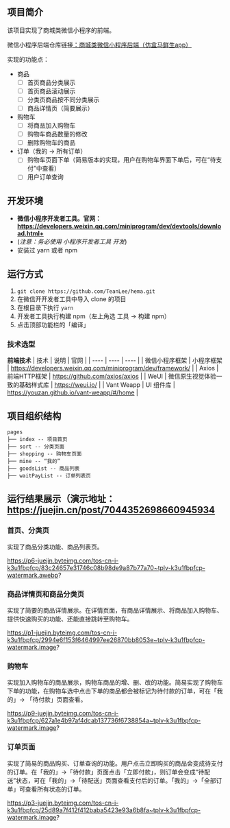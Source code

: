 ## 项目简介
该项目实现了商城类微信小程序的前端。

微信小程序后端仓库链接[：商城类微信小程序后端（仿盒马鲜生app）](https://github.com/TeanLee/mall-server)

实现的功能点：
- 商品
    - [ ] 首页商品分类展示
    - [ ] 首页商品滚动展示
    - [ ] 分类页商品按不同分类展示
    - [ ] 商品详情页（简要展示）
- 购物车
    - [ ] 将商品加入购物车
    - [ ] 购物车商品数量的修改
    - [ ] 删除购物车的商品
- 订单（我的 -> 所有订单）
    - [ ] 购物车页面下单（简易版本的实现，用户在购物车界面下单后，可在“待支付”中查看）
    - [ ] 用户订单查询

## 开发环境
-   **微信小程序开发者工具。官网：https://developers.weixin.qq.com/miniprogram/dev/devtools/download.html+**
-  (*注意：务必使用 小程序开发者工具 开发*)
- 安装过 yarn 或者 npm

## 运行方式
1.  `git clone https://github.com/TeanLee/hema.git`
1.  在微信开开发者工具中导入 clone 的项目
1.  在根目录下执行 `yarn`
1.  开发者工具执行构建 npm（左上角选 工具 -> 构建 npm）
1.  点击顶部功能栏的「编译」

### 技术选型

**前端技术**
| 技术 | 说明 | 官网 |
|  ----  | ----  | ----  |
| 微信小程序框架 | 小程序框架 | https://developers.weixin.qq.com/miniprogram/dev/framework/ |
| Axios | 前端HTTP框架 | <https://github.com/axios/axios> |
| WeUI | 微信原生视觉体验一致的基础样式库 | https://weui.io/ |
| Vant Weapp | UI 组件库 | https://youzan.github.io/vant-weapp/#/home |

## 项目组织结构
````
pages
├── index -- 项目首页
├── sort -- 分类页面
├── shopping -- 购物车页面
├── mine -- “我的”
├── goodsList -- 商品列表
├── waitPayList -- 订单列表页
````

## 运行结果展示（演示地址：https://juejin.cn/post/7044352698660945934
### 首页、分类页
实现了商品分类功能、商品列表页。

https://p6-juejin.byteimg.com/tos-cn-i-k3u1fbpfcp/83c24657e31746c08b98de9a87b77a70~tplv-k3u1fbpfcp-watermark.awebp?

### 商品详情页和商品分类页
实现了简要的商品详情展示。在详情页面，有商品详情展示、将商品加入购物车、提供快速购买的功能、还能直接跳转至购物车。

https://p1-juejin.byteimg.com/tos-cn-i-k3u1fbpfcp/2994e6f153f6464997ee26870bb8053e~tplv-k3u1fbpfcp-watermark.image?

### 购物车
实现加入购物车的商品展示，购物车商品的增、删、改的功能。简易实现了购物车下单的功能，在购物车选中点击下单的商品都会被标记为待付款的订单，可在「我的」-> 「待付款」页面查看。

https://p9-juejin.byteimg.com/tos-cn-i-k3u1fbpfcp/627a1e4b97af4dcab137736f6738854a~tplv-k3u1fbpfcp-watermark.image?

### 订单页面
实现了简易的商品购买、订单查询的功能。用户点击立即购买的商品会变成待支付的订单。在「我的」->「待付款」页面点击「立即付款」，则订单会变成“待配送”状态，可在「我的」->「待配送」页面查看支付后的订单。「我的」->「全部订单」可查看所有状态的订单。

https://p3-juejin.byteimg.com/tos-cn-i-k3u1fbpfcp/25d89a7f412f412baba5423e93a6b8fa~tplv-k3u1fbpfcp-watermark.image?
